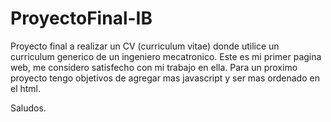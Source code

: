 # ProyectoFinal-IB
Proyecto final a realizar un CV (curriculum vitae) donde utilice un curriculum generico de un ingeniero mecatronico.
Este es mi primer pagina web, me considero satisfecho con mi trabajo en ella.
Para un proximo proyecto tengo objetivos de agregar mas javascript y ser mas ordenado en el html.

Saludos.
